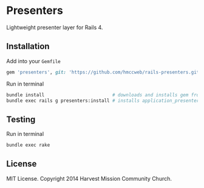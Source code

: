 # Presenters

Lightweight presenter layer for Rails 4.

## Installation

Add into your `Gemfile`

```ruby
gem 'presenters', git: 'https://github.com/hmccweb/rails-presenters.git'
```

Run in terminal

```bash
bundle install                         # downloads and installs gem from github
bundle exec rails g presenters:install # installs application_presenter.rb
```

## Testing

Run in terminal

```bash
bundle exec rake
```

## License

MIT License. Copyright 2014 Harvest Mission Community Church.
